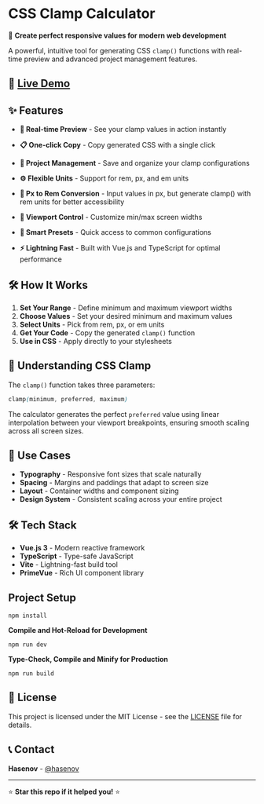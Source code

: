 # CSS Clamp Calculator

🎯 **Create perfect responsive values for modern web development**

A powerful, intuitive tool for generating CSS `clamp()` functions with real-time preview and advanced project management features.

## 🚀 [Live Demo](https://hasenov.github.io/clamp-calculator/)

## ✨ Features

- **🎨 Real-time Preview** - See your clamp values in action instantly

- **📋 One-click Copy** - Copy generated CSS with a single click
- **💾 Project Management** - Save and organize your clamp configurations
- **⚙️ Flexible Units** - Support for rem, px, and em units
- **🔄 Px to Rem Conversion** - Input values in px, but generate clamp() with rem units for better accessibility
- **🎯 Viewport Control** - Customize min/max screen widths
- **🔄 Smart Presets** - Quick access to common configurations
- **⚡ Lightning Fast** - Built with Vue.js and TypeScript for optimal performance

## 🛠️ How It Works

1. **Set Your Range** - Define minimum and maximum viewport widths
2. **Choose Values** - Set your desired minimum and maximum values
3. **Select Units** - Pick from rem, px, or em units
4. **Get Your Code** - Copy the generated `clamp()` function
5. **Use in CSS** - Apply directly to your stylesheets

## 📖 Understanding CSS Clamp

The `clamp()` function takes three parameters:

```css
clamp(minimum, preferred, maximum)
```

The calculator generates the perfect `preferred` value using linear interpolation between your viewport breakpoints, ensuring smooth scaling across all screen sizes.

## 🎯 Use Cases

- **Typography** - Responsive font sizes that scale naturally
- **Spacing** - Margins and paddings that adapt to screen size
- **Layout** - Container widths and component sizing
- **Design System** - Consistent scaling across your entire project

## 🛠️ Tech Stack

- **Vue.js 3** - Modern reactive framework
- **TypeScript** - Type-safe JavaScript
- **Vite** - Lightning-fast build tool
- **PrimeVue** - Rich UI component library

## Project Setup

```
npm install
```

**Compile and Hot-Reload for Development**

```
npm run dev
```

**Type-Check, Compile and Minify for Production**

```
npm run build
```

## 📝 License

This project is licensed under the MIT License - see the [LICENSE](LICENSE) file for details.

## 📞 Contact

**Hasenov** - [@hasenov](https://github.com/hasenov)

---

⭐ **Star this repo if it helped you!** ⭐
